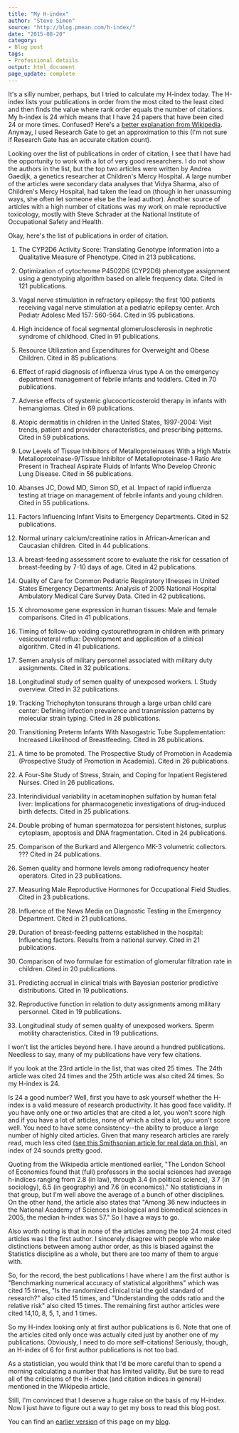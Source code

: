 ```yaml
---
title: "My H-index"
author: "Steve Simon"
source: "http://blog.pmean.com/h-index/"
date: "2015-08-20"
category:
- Blog post
tags:
- Professional details
output: html_document
page_update: complete
---
```


It's a silly number, perhaps, but I tried to calculate my H-index today. The H-index lists your publications in order from the most cited to the least cited and then finds the value where rank order equals the number of citations. My h-index is 24 which means that I have 24 papers that have been cited 24 or more times. Confused? Here's a [better explanation from Wikipedia][wik1]. Anyway, I used Research Gate to get an approximation to this (I'm not sure if Research Gate has an accurate citation count).

<!---More--->

Looking over the list of publications in order of citation, I see that I have had the opportunity to work with a lot of very good researchers. I do not show the authors in the list, but the top two articles were written by Andrea Gaedijk, a genetics researcher at Children's Mercy Hospital. A large number of the articles were secondary data analyses that Vidya Sharma, also of Children's Mercy Hospital, had taken the lead on (though in her unassuming ways, she often let someone else be the lead author). Another source of articles with a high number of citations was my work on male reproductive toxicology, mostly with Steve Schrader at the National Institute of Occupational Safety and Health.

Okay, here's the list of publications in order of citation.

1.  The CYP2D6 Activity Score: Translating Genotype Information
    into a Qualitative Measure of Phenotype. Cited in 213 publications.

2.  Optimization of cytochrome P4502D6 (CYP2D6) phenotype
    assignment using a genotyping algorithm based on allele frequency
    data. Cited in 121 publications.

3.  Vagal nerve stimulation in refractory epilepsy: the first
    100 patients receiving vagal nerve stimulation at a pediatric
    epilepsy center. Arch Pediatr Adolesc Med 157: 560-564. Cited in 95
    publications.

4.  High incidence of focal segmental glomerulosclerosis in
    nephrotic syndrome of childhood. Cited in 91 publications.

5.  Resource Utilization and Expenditures for Overweight and
    Obese Children. Cited in 85 publications.

6.  Effect of rapid diagnosis of influenza virus type A on the
    emergency department management of febrile infants and toddlers.
    Cited in 70 publications.

7.  Adverse effects of systemic glucocorticosteroid therapy in
    infants with hemangiomas. Cited in 69 publications.

8.  Atopic dermatitis in children in the United States,
    1997-2004: Visit trends, patient and provider characteristics, and
    prescribing patterns. Cited in 59 publications.

9.  Low Levels of Tissue Inhibitors of Metalloproteinases With
    a High Matrix Metalloproteinase-9/Tissue Inhibitor of
    Metalloproteinase-1 Ratio Are Present in Tracheal Aspirate Fluids of
    Infants Who Develop Chronic Lung Disease. Cited in 56 publications.

10. Abanses JC, Dowd MD, Simon SD, et al. Impact of rapid
    influenza testing at triage on management of febrile infants and
    young children. Cited in 55 publications.

11. Factors Influencing Infant Visits to Emergency Departments.
    Cited in 52 publications.

12. Normal urinary calcium/creatinine ratios in
    African-American and Caucasian children. Cited in 44 publications.

13. A breast-feeding assessment score to evaluate the risk for
    cessation of breast-feeding by 7-10 days of age. Cited in 42
    publications.

14. Quality of Care for Common Pediatric Respiratory Illnesses
    in United States Emergency Departments: Analysis of 2005 National
    Hospital Ambulatory Medical Care Survey Data. Cited in 42
    publications.

15. X chromosome gene expression in human tissues: Male and
    female comparisons. Cited in 41 publications.

16. Timing of follow-up voiding cystourethrogram in children
    with primary vesicoureteral reflux: Development and application of a
    clinical algorithm. Cited in 41 publications.

17. Semen analysis of military personnel associated with
    military duty assignments. Cited in 32 publications.

18. Longitudinal study of semen quality of unexposed
    workers. I. Study overview. Cited in 32 publications.

19. Tracking Trichophyton tonsurans through a large urban child
    care center: Defining infection prevalence and transmission patterns
    by molecular strain typing. Cited in 28 publications.

20. Transitioning Preterm Infants With Nasogastric Tube
    Supplementation: Increased Likelihood of Breastfeeding. Cited in 28
    publications.

21. A time to be promoted. The Prospective Study of Promotion
    in Academia (Prospective Study of Promotion in Academia). Cited in
    26 publications.

22. A Four-Site Study of Stress, Strain, and Coping for
    Inpatient Registered Nurses. Cited in 26 publications.

23. Interindividual variability in acetaminophen sulfation by
    human fetal liver: Implications for pharmacogenetic investigations
    of drug-induced birth defects. Cited in 25 publications.

24. Double probing of human spermatozoa for persistent
    histones, surplus cytoplasm, apoptosis and DNA fragmentation. Cited
    in 24 publications.

25. Comparison of the Burkard and Allergenco MK-3 volumetric
    collectors. ??? Cited in 24 publications.

26. Semen quality and hormone levels among radiofrequency
    heater operators. Cited in 23 publications.

27. Measuring Male Reproductive Hormones for Occupational Field
    Studies. Cited in 23 publications.

28. Influence of the News Media on Diagnostic Testing in the
    Emergency Department. Cited in 21 publications.

29. Duration of breast-feeding patterns established in the
    hospital: Influencing factors. Results from a national survey. Cited
    in 21 publications.

30. Comparison of two formulae for estimation of glomerular
    filtration rate in children. Cited in 20 publications.

31. Predicting accrual in clinical trials with Bayesian
    posterior predictive distributions. Cited in 19 publications.

32. Reproductive function in relation to duty assignments among
    military personnel. Cited in 19 publications.

33. Longitudinal study of semen quality of unexposed workers.
    Sperm motility characteristics. Cited in 19 publications.

I won't list the articles beyond here. I have around a hundred publications. Needless to say, many of my publications have very few citations.

If you look at the 23rd article in the list, that was cited 25 times. The 24th article was cited 24 times and the 25th article was also cited 24 times. So my H-index is 24.

Is 24 a good number? Well, first you have to ask yourself whether the H-index is a valid measure of research productivity. It has good face validity. If you have only one or two articles that are cited a lot, you won't score high and if you have a lot of articles, none of which a cited a lot, you won't score well. You need to have some consistency--the ability to produce a large number of highly cited articles. Given that many research articles are rarely read, much less cited [(see this Smithsonian article for real data on this)][smi1], an index of 24 sounds pretty good.

Quoting from the Wikipedia article mentioned earlier, "The London School of Economics found that (full) professors in the social sciences had average h-indices ranging from 2.8 (in law), through 3.4 (in political science), 3.7 (in sociology), 6.5 (in geography) and 7.6 (in economics)." No statisticians in that group, but I'm well above the average of a bunch of other disciplines. On the other hand, the article also states that "Among 36 new inductees in the National Academy of Sciences in biological and biomedical sciences in 2005, the median h-index was 57." So I have a ways to go.

Also worth noting is that in none of the articles among the top 24 most cited articles was I the first author. I sincerely disagree with people who make distinctions between among author order, as this is biased against the Statistics discipline as a whole, but there are too many of them to argue with.

So, for the record, the best publications I have where I am the first author is "Benchmarking numerical accuracy of statistical algorithms" which was cited 15 times, "Is the randomized clinical trial the gold standard of research?" also cited 15 times, and "Understanding the odds ratio and the relative risk" also cited 15 times. The remaining first author articles were cited 14,10, 8, 5, 1, and 1 times.

So my H-index looking only at first author publications is 6. Note that one of the articles cited only once was actually cited just by another one of my publications. Obviously, I need to do more self-citations! Seriously, though, an H-index of 6 for first author publications is not too bad.

As a statistician, you would think that I'd be more careful than to spend a morning calculating a number that has limited validity. But be sure to read all of the criticisms of the H-index (and citation indices in general) mentioned in the Wikipedia article.

Still, I'm convinced that I deserve a huge raise on the basis of my H-index. Now I just have to figure out a way to get my boss to read this blog post.

You can find an [earlier version][sim1] of this page on my [blog][sim2].

[sim1]: http://blog.pmean.com/h-index/
[sim2]: http://blog.pmean.com


[smi1]: http://www.smithsonianmag.com/smart-news/half-academic-studies-are-never-read-more-three-people-180950222/?no-ist
[wik1]: https://en.wikipedia.org/wiki/H-index
